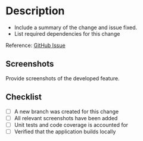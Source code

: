 # Description

- Include a summary of the change and issue fixed.
- List required dependencies for this change

Reference: [GitHub Issue](https://github.com/TOyefule/SafeMeadowDev/issues/[#])

## Screenshots

Provide screenshots of the developed feature.

## Checklist

- [ ] A new branch was created for this change
- [ ] All relevant screenshots have been added
- [ ] Unit tests and code coverage is accounted for
- [ ] Verified that the application builds locally
